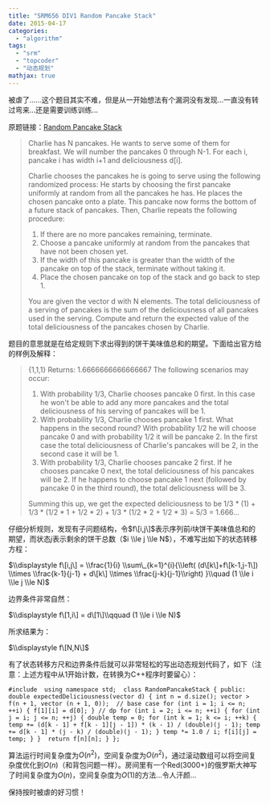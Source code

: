 ```yaml
---
title: "SRM656 DIV1 Random Pancake Stack"
date: 2015-04-17
categories: 
  - "algorithm"
tags: 
  - "srm"
  - "topcoder"
  - "动态规划"
mathjax: true
---
```


被虐了......这个题目其实不难，但是从一开始想法有个漏洞没有发现...一直没有转过弯来...还是需要训练训练...

原题链接：[Random Pancake Stack](http://community.topcoder.com/stat?c=problem_statement&pm=13747&rd=16416 "Random Pancake Stack")

> Charlie has N pancakes. He wants to serve some of them for breakfast. We will number the pancakes 0 through N-1. For each i, pancake i has width i+1 and deliciousness d\[i\].
> 
> Charlie chooses the pancakes he is going to serve using the following randomized process: He starts by choosing the first pancake uniformly at random from all the pancakes he has. He places the chosen pancake onto a plate. This pancake now forms the bottom of a future stack of pancakes. Then, Charlie repeats the following procedure:
> 
> 1. If there are no more pancakes remaining, terminate.
> 2. Choose a pancake uniformly at random from the pancakes that have not been chosen yet.
> 3. If the width of this pancake is greater than the width of the pancake on top of the stack, terminate without taking it.
> 4. Place the chosen pancake on top of the stack and go back to step 1.
> 
> You are given the vector d with N elements. The total deliciousness of a serving of pancakes is the sum of the deliciousness of all pancakes used in the serving. Compute and return the expected value of the total deliciousness of the pancakes chosen by Charlie.

<!--more-->

题目的意思就是在给定规则下求出得到的饼干美味值总和的期望。下面给出官方给的样例及解释：

> {1,1,1} Returns: 1.6666666666666667 The following scenarios may occur:
> 
> 1. With probability 1/3, Charlie chooses pancake 0 first. In this case he won't be able to add any more pancakes and the total deliciousness of his serving of pancakes will be 1.
> 2. With probability 1/3, Charlie chooses pancake 1 first. What happens in the second round? With probability 1/2 he will choose pancake 0 and with probability 1/2 it will be pancake 2. In the first case the total deliciousness of Charlie's pancakes will be 2, in the second case it will be 1.
> 3. With probability 1/3, Charlie chooses pancake 2 first. If he chooses pancake 0 next, the total deliciousness of his pancakes will be 2. If he happens to choose pancake 1 next (followed by pancake 0 in the third round), the total deliciousness will be 3.
> 
> Summing this up, we get the expected deliciousness to be 1/3 \* (1) + 1/3 \* (1/2 \* 1 + 1/2 \* 2) + 1/3 \* (1/2 \* 2 + 1/2 \* 3) = 5/3 = 1.666...

仔细分析规则，发现有子问题结构，令$f\[i,j\]$表示序列前$i$块饼干美味值总和的期望，而状态$j$表示剩余的饼干总数（$i \\le j \\le N$），不难写出如下的状态转移方程：

$\\displaystyle f\[i,j\] = \\frac{1}{i} \\sum\_{k=1}^{i}{\\left( (d\[k\]+f\[k-1,j-1\]) \\times \\frac{k-1}{j-1} + d\[k\] \\times \\frac{j-k}{j-1}\\right) }\\quad (1 \\le i \\le j \\le N)$

边界条件非常自然：

$\\displaystyle f\[1,i\] = d\[1\]\\qquad (1 \\le i \\le N)$

所求结果为：

$\\displaystyle f\[N,N\]$

有了状态转移方尺和边界条件后就可以非常轻松的写出动态规划代码了，如下（注意：上述方程中从1开始计数，在转换为C++程序时要留心）：

`#include  using namespace std;  class RandomPancakeStack { public: double expectedDeliciousness(vector d) { int n = d.size(); vector > f(n + 1, vector (n + 1, 0));  // base case for (int i = 1; i <= n; ++i) { f[1][i] = d[0]; } // dp for (int i = 2; i <= n; ++i) { for (int j = i; j <= n; ++j) { double temp = 0; for (int k = 1; k <= i; ++k) { temp += (d[k - 1] + f[k - 1][j - 1]) * (k - 1) / (double)(j - 1); temp += d[k - 1] * (j - k) / (double)(j - 1); } temp *= 1.0 / i; f[i][j] = temp; } }  return f[n][n]; } };`

算法运行时间复杂度为$O(n^{2})$，空间复杂度为$O(n^{2})$，通过滚动数组可以将空间复杂度优化到$O(n)$（和背包问题一样）。房间里有一个Red(3000+)的俄罗斯大神写了时间复杂度为$O(n)$，空间复杂度为$O(1)$的方法...令人汗颜...

保持按时被虐的好习惯！
